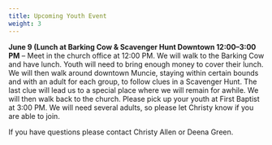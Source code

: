 ```yaml
---
title: Upcoming Youth Event
weight: 3
---
```


**June 9 (Lunch at Barking Cow & Scavenger Hunt Downtown 12:00–3:00 PM** – Meet in the church office at 12:00 PM. We will walk to the Barking Cow and have lunch. Youth will need to bring enough money to cover their lunch.  We will then walk around downtown Muncie, staying within certain bounds and with an adult for each group, to follow clues in a Scavenger Hunt. The last clue will lead us to a special place where we will remain for awhile. We will then walk back to the church. Please pick up your youth at First Baptist at 3:00 PM. We will need several adults, so please let Christy know if you are able to join.




If you have questions please contact  Christy Allen or Deena Green.